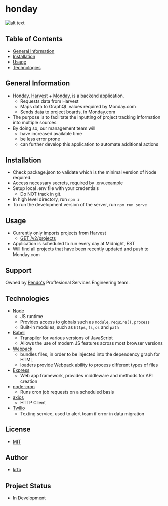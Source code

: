 # honday

![alt text](https://external-content.duckduckgo.com/iu/?u=https%3A%2F%2Fstatic.carsdn.co%2Fcldstatic%2Fwp-content%2Fuploads%2Fhyundai-prophecy-concept-01-angle--black--exterior--front.jpg&f=1&nofb=1)

## Table of Contents
* [General Information](#general-information)
* [Installation](#installation)
* [Usage](#usage)
* [Technologies](#technologies)

## General Information
* Honday, [Harvest](https://help.getharvest.com/api-v2/) + [Monday](https://api.developer.monday.com/docs), is a backend application.
  * Requests data from Harvest
  * Maps data to GraphQL values required by Monday.com
  * Sends data to project boards, in Monday.com
* The purpose is to facilitate the inputting of project tracking information into multiple sources.
* By doing so, our management team will 
  * have increased available time
  * be less error prone 
  * can further develop this application to automate additional actions

## Installation
* Check package.json to validate which is the minimal version of Node required.
* Access necessary secrets, required by .env.example
* Setup local .env file with your credentials
  * Do NOT track in git.
* In high level directory, run `npm i`
* To run the development version of the server, run `npm run serve`

## Usage
* Currently only imports projects from Harvest
    * [GET /v2/projects](https://help.getharvest.com/api-v2/projects-api/projects/projects/)
* Application is scheduled to run every day at Midnight, EST
* Will find all projects that have been recently updated and push to Monday.com

## Support
Owned by [Pendo's](https://pendo.io/) Proffesional Services Engineering team.

## Technologies
* [Node](https://www.codecademy.com/articles/what-is-node)
    * JS runtime
    * Provides access to globals such as `module`, `require()`, `process`
    * Built-in modules, such as `https`, `fs`, `os` and `path`
* [Babel](https://babeljs.io/)
    * Transpiler for various versions of JavaScript
    * Allows the use of modern JS features across most browser versions
* [Webpack](https://webpack.js.org)
    * bundles files, in order to be injected into the dependency graph for HTML
    * loaders provide Webpack ability to process different types of files
* [Express](expressjs.com)
    * Web app framework, provides middleware and methods for API creation
* [node-cron](https://www.npmjs.com/package/node-cron)
    * Runs cron job requests on a scheduled basis
* [axios](https://www.npmjs.com/package/axios)
    * HTTP Client
* [Twilio](https://www.twilio.com/docs/sms/send-messages)
    * Texting service, used to alert team if error in data migration

## License
* [MIT](https://mit-license.org/)

## Author
* [krtb](https://github.com/krtb)

## Project Status
* In Development